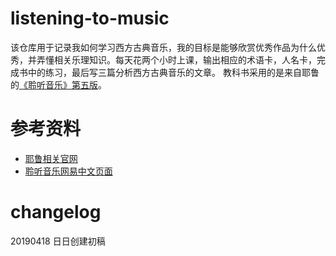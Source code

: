# listening-to-music
该仓库用于记录我如何学习西方古典音乐，我的目标是能够欣赏优秀作品为什么优秀，并弄懂相关乐理知识。每天花两个小时上课，输出相应的术语卡，人名卡，完成书中的练习，最后写三篇分析西方古典音乐的文章。
教科书采用的是来自耶鲁的[《聆听音乐》第五版](https://www.amazon.cn/dp/B007TQNEYW)。

# 参考资料
- [耶鲁相关官网](https://oyc.yale.edu/music/musi-112/lecture-1)
- [聆听音乐网易中文页面](http://open.163.com/special/listeningtomusic/)

# changelog
20190418 日日创建初稿
